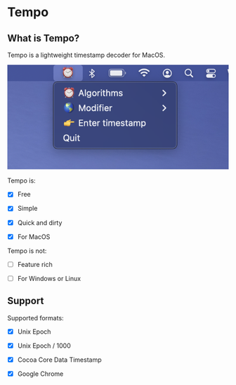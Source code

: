 Tempo
=====

What is Tempo?
--------------

Tempo is a lightweight timestamp decoder for MacOS.

![Screenshot](Screenshot.png)

Tempo is:

- [x] Free

- [x] Simple

- [x] Quick and dirty

- [x] For MacOS

Tempo is not:

- [ ] Feature rich

- [ ] For Windows or Linux

Support
-------

Supported formats:

- [x] Unix Epoch

- [x] Unix Epoch / 1000

- [x] Cocoa Core Data Timestamp

- [x] Google Chrome

